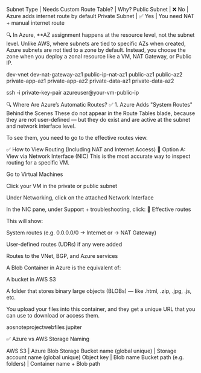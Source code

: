 Subnet Type | Needs Custom Route Table? | Why?
Public Subnet | ❌ No | Azure adds internet route by default
Private Subnet | ✅ Yes | You need NAT + manual internet route


🔍 In Azure, **AZ assignment happens at the resource level, not the subnet level.
Unlike AWS, where subnets are tied to specific AZs when created, Azure subnets are not tied to a zone by default. Instead, you choose the zone when you deploy a zonal resource like a VM, NAT Gateway, or Public IP.

dev-vnet
dev-nat-gateway-az1
public-ip-nat-az1
public-az1
public-az2
private-app-az1
private-app-az2
private-data-az1
private-data-az2

ssh -i private-key-pair azureuser@your-vm-public-ip




🔍 Where Are Azure’s Automatic Routes?
✅ 1. Azure Adds "System Routes" Behind the Scenes
These do not appear in the Route Tables blade, because they are not user-defined — but they do exist and are active at the subnet and network interface level.

To see them, you need to go to the effective routes view.

✅ How to View Routing (Including NAT and Internet Access)
🔁 Option A: View via Network Interface (NIC)
This is the most accurate way to inspect routing for a specific VM.

Go to Virtual Machines

Click your VM in the private or public subnet

Under Networking, click on the attached Network Interface

In the NIC pane, under Support + troubleshooting, click:
🔹 Effective routes

This will show:

System routes (e.g. 0.0.0.0/0 → Internet or → NAT Gateway)

User-defined routes (UDRs) if any were added

Routes to the VNet, BGP, and Azure services




A Blob Container in Azure is the equivalent of:

A bucket in AWS S3

A folder that stores binary large objects (BLOBs) — like .html, .zip, .jpg, .js, etc.

You upload your files into this container, and they get a unique URL that you can use to download or access them.


aosnoteprojectwebfiles
jupiter




✅ Azure vs AWS Storage Naming

AWS S3 | Azure Blob Storage
Bucket name (global unique) | Storage account name (global unique)
Object key | Blob name
Bucket path (e.g. folders) | Container name + Blob path